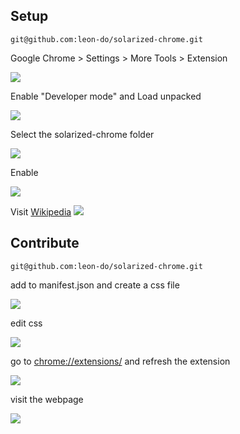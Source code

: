 <h2> Setup </h2>

`git@github.com:leon-do/solarized-chrome.git`

Google Chrome > Settings > More Tools > Extension

![](https://imgur.com/o1UH235.png)

Enable "Developer mode" and Load unpacked

![](https://imgur.com/W1jPp1e.png)

Select the solarized-chrome folder

![](https://imgur.com/kcRQJxi.png)

Enable

![](https://imgur.com/P3Yvuj4.png)

Visit [Wikipedia](https://en.wikipedia.org/wiki/Solarized_(color_scheme))
![](https://imgur.com/SudVUGY.png)

<h2> Contribute </h2>

`git@github.com:leon-do/solarized-chrome.git`

add to manifest.json and create a css file

![](https://imgur.com/ugb4vra.png)

edit css

![](https://imgur.com/0lGi4K9.png)

go to [chrome://extensions/](chrome://extensions/) and refresh the extension

![](https://imgur.com/zdJ8dft.png)

visit the webpage

![](https://imgur.com/plpbNk0.png)